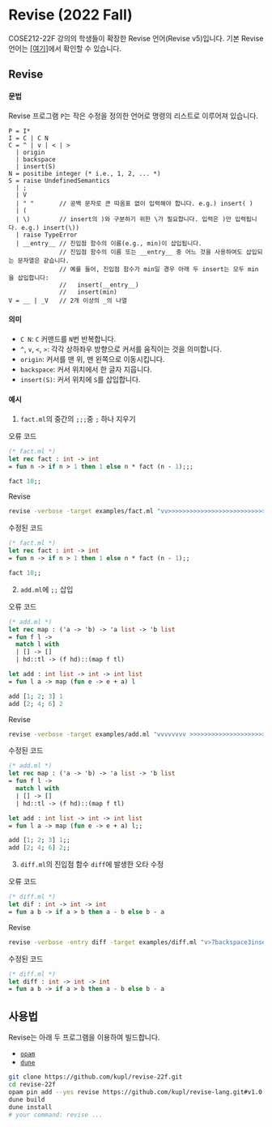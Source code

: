 # Revise (2022 Fall)

COSE212-22F 강의의 학생들이 확장한 Revise 언어(Revise v5)입니다.
기본 Revise 언어는 [[여기]](https://github.com/kupl/revise-lang/tree/v1.0)에서 확인할 수 있습니다.

## Revise

#### 문법

Revise 프로그램 `P`는 작은 수정을 정의한 언어로 명령의 리스트로 이루어져 있습니다.
```
P = I*
I = C | C N
C = ^ | v | < | >
  | origin
  | backspace
  | insert(S)
N = positibe integer (* i.e., 1, 2, ... *)
S = raise UndefinedSemantics
  | ;
  | V
  | " "       // 공백 문자로 큰 따옴표 없이 입력해야 합니다. e.g.) insert( )
  | (
  | \)        // insert의 )와 구분하기 위한 \가 필요합니다. 입력은 )만 입력됩니다. e.g.) insert(\))
  | raise TypeError
  | __entry__ // 진입점 함수의 이름(e.g., min)이 삽입됩니다.
              // 진입점 함수의 이름 또는 __entry__ 중 어느 것을 사용하여도 삽입되는 문자열은 같습니다.
              // 예를 들어, 진입점 함수가 min일 경우 아래 두 insert는 모두 min을 삽입합니다:
              //   insert(__entry__)
              //   insert(min)
V = __ | _V   // 2개 이상의 _의 나열
```

#### 의미
* `C N`: `C` 커맨드를 `N`번 반복합니다.
* `^`, `v`, `<`, `>`: 각각 상하좌우 방향으로 커서를 움직이는 것을 의미합니다.
* `origin`: 커서를 맨 위, 맨 왼쪽으로 이동시킵니다.
* `backspace`: 커서 위치에서 한 글자 지웁니다.
* `insert(S)`: 커서 위치에 `S`를 삽입합니다.


#### 예시
1. `fact.ml`의 중간의 `;;;`중 `;` 하나 지우기

오류 코드
```ocaml
(* fact.ml *)
let rec fact : int -> int
= fun n -> if n > 1 then 1 else n * fact (n - 1);;;

fact 10;;
```

Revise
```sh
revise -verbose -target examples/fact.ml "vv>>>>>>>>>>>>>>>>>>>>>>>>>>>>>>>>>>>>>>>>>>>>>>>>>>>backspace"
```

수정된 코드
```ocaml
(* fact.ml *)
let rec fact : int -> int
= fun n -> if n > 1 then 1 else n * fact (n - 1);;

fact 10;;
```

2. `add.ml`에 `;;` 삽입

오류 코드
```ocaml
(* add.ml *)
let rec map : ('a -> 'b) -> 'a list -> 'b list
= fun f l ->
  match l with
  | [] -> []
  | hd::tl -> (f hd)::(map f tl)

let add : int list -> int -> int list
= fun l a -> map (fun e -> e + a) l

add [1; 2; 3] 1
add [2; 4; 6] 2
```

Revise
```sh
revise -verbose -target examples/add.ml "vvvvvvvv >>>>>>>>>>>>>>>>>>>>>>>>>>>>>>>>>>> insert(;)insert(;) origin vvvvvvvvvv >>>>>>>>>>>>>>> insert(;)insert(;) origin vvvvvvvvvvv >>>>>>>>>>>>>>> insert(;)insert(;)"
```

수정된 코드
```ocaml
(* add.ml *)
let rec map : ('a -> 'b) -> 'a list -> 'b list
= fun f l ->
  match l with
  | [] -> []
  | hd::tl -> (f hd)::(map f tl)

let add : int list -> int -> int list
= fun l a -> map (fun e -> e + a) l;;

add [1; 2; 3] 1;;
add [2; 4; 6] 2;;
```

3. `diff.ml`의 진입점 함수 `diff`에 발생한 오타 수정

오류 코드
```ocaml
(* diff.ml *)
let dif : int -> int -> int
= fun a b -> if a > b then a - b else b - a
```

Revise
```sh
revise -verbose -entry diff -target examples/diff.ml "v>7backspace3insert(diff)"
```

수정된 코드
```ocaml
(* diff.ml *)
let diff : int -> int -> int
= fun a b -> if a > b then a - b else b - a
```

## 사용법
Revise는 아래 두 프로그램을 이용하여 빌드합니다.
* [`opam`](https://opam.ocaml.org/doc/Install.html)
* [`dune`](https://dune.build/install)
```sh
git clone https://github.com/kupl/revise-22f.git
cd revise-22f
opam pin add --yes revise https://github.com/kupl/revise-lang.git#v1.0
dune build
dune install
# your command: revise ...
```
